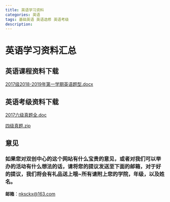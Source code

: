 ```yaml
---
title: 英语学习资料
categories: 英语
tags: 基础英语 英语选修 英语考级
description: 
---
```


# 英语学习资料汇总

<!--more-->

## 英语课程资料下载

[2017级2018-2019年第一学期英语题型.docx](https://gitee.com/nksckx/yingyu/raw/master/2017级2018-2019年第一学期英语题型.docx)

## 英语考级资料下载

[2017六级真题全.doc](https://gitee.com/nksckx/yingyu/raw/master/2017六级真题全.doc)

[四级真题.zip](https://gitee.com/nksckx/yingyu/raw/master/四级真题.zip)

## 意见

### 如果您对双创中心的这个网站有什么宝贵的意见，或者对我们可以举办的活动有什么想法的话，请将您的提议发送至下面的邮箱，对于好的提议，我们将会有礼品送上哦~所有请附上您的学院，年级，以及姓名。

**邮箱**：nksckx@163.com
